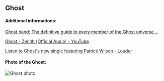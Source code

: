 ## Ghost
#### Additional informations:
[Ghost band: The definitive guide to every member of the Ghost universe ...](https://www.loudersound.com/features/the-ghost-family-tree)

[Ghost - Zenith (Official Audio) - YouTube](https://www.youtube.com/watch?v=-9d7ijai2Zg)

[Listen to Ghost's new single featuring Patrick Wilson - Louder](https://www.loudersound.com/news/ghost-share-stay-cover-with-patrick-wilson)

#### Photo of the Ghost:
![Ghost photo](https://www.wallpapertip.com/wmimgs/13-135339_ghost-band-wallpaper-1-data-src-ghost-band.jpg)
